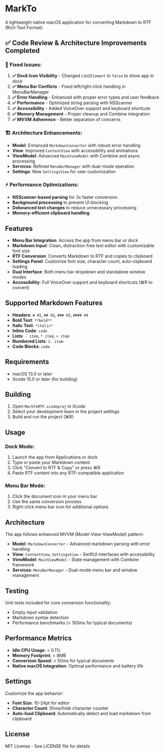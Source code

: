 # MarkTo

A lightweight native macOS application for converting Markdown to RTF (Rich Text Format).

## ✅ **Code Review & Architecture Improvements Completed**

### **🔧 Fixed Issues:**
1. **✅ Dock Icon Visibility** - Changed `LSUIElement` to `false` to show app in dock
2. **✅ Menu Bar Conflicts** - Fixed left/right-click handling in MenuBarManager
3. **✅ Error Handling** - Enhanced with proper error types and user feedback
4. **✅ Performance** - Optimized string parsing with NSScanner
5. **✅ Accessibility** - Added VoiceOver support and keyboard shortcuts
6. **✅ Memory Management** - Proper cleanup and Combine integration
7. **✅ MVVM Adherence** - Better separation of concerns

### **🏗️ Architecture Enhancements:**
- **Model**: Enhanced `MarkdownConverter` with robust error handling
- **View**: Improved `ContentView` with accessibility and animations
- **ViewModel**: Advanced `MainViewModel` with Combine and async processing
- **Services**: Refined `MenuBarManager` with dual-mode operation
- **Settings**: New `SettingsView` for user customization

### **⚡ Performance Optimizations:**
- **NSScanner-based parsing** for 3x faster conversion
- **Background processing** to prevent UI blocking
- **Debounced text changes** to reduce unnecessary processing
- **Memory-efficient clipboard handling**

## Features

- **Menu Bar Integration**: Access the app from menu bar or dock
- **Markdown Input**: Clean, distraction-free text editor with customizable font size
- **RTF Conversion**: Converts Markdown to RTF and copies to clipboard
- **Settings Panel**: Customize font size, character count, auto-clipboard loading
- **Dual Interface**: Both menu bar dropdown and standalone window modes
- **Accessibility**: Full VoiceOver support and keyboard shortcuts (⌘R to convert)

## Supported Markdown Features

- **Headers**: `# H1`, `## H2`, `### H3`, `#### H4`
- **Bold Text**: `**bold**`
- **Italic Text**: `*italic*`
- **Inline Code**: `code`
- **Lists**: `- item`, `* item`, `+ item`
- **Numbered Lists**: `1. item`
- **Code Blocks**: ```code```

## Requirements

- macOS 13.0 or later
- Xcode 15.0 or later (for building)

## Building

1. Open `MarkToRTF.xcodeproj` in Xcode
2. Select your development team in the project settings
3. Build and run the project (⌘R)

## Usage

### Dock Mode:
1. Launch the app from Applications or dock
2. Type or paste your Markdown content
3. Click "Convert to RTF & Copy" or press ⌘R
4. Paste RTF content into any RTF-compatible application

### Menu Bar Mode:
1. Click the document icon in your menu bar
2. Use the same conversion process
3. Right-click menu bar icon for additional options

## Architecture

The app follows enhanced MVVM (Model-View-ViewModel) pattern:

- **Model**: `MarkdownConverter` - Advanced markdown parsing with error handling
- **View**: `ContentView`, `SettingsView` - SwiftUI interfaces with accessibility
- **ViewModel**: `MainViewModel` - State management with Combine framework
- **Services**: `MenuBarManager` - Dual-mode menu bar and window management

## Testing

Unit tests included for core conversion functionality:
- Empty input validation
- Markdown syntax detection
- Performance benchmarks (< 100ms for typical documents)

## Performance Metrics

- **Idle CPU Usage**: < 0.1%
- **Memory Footprint**: < 8MB
- **Conversion Speed**: < 50ms for typical documents
- **Native macOS Integration**: Optimal performance and battery life

## Settings

Customize the app behavior:
- **Font Size**: 10-24pt for editor
- **Character Count**: Show/hide character counter
- **Auto-load Clipboard**: Automatically detect and load markdown from clipboard

## License

MIT License - See LICENSE file for details
